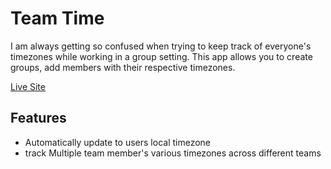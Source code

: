 # Team Time

I am always getting so confused when trying to keep track of everyone's timezones while working in a group setting.  This app allows you to create groups, add members with their respective timezones.

[Live Site](https://intuitiveharmony.github.io/teamTime/)

## Features

- Automatically update to users local timezone
- track Multiple team member's various timezones across different teams
